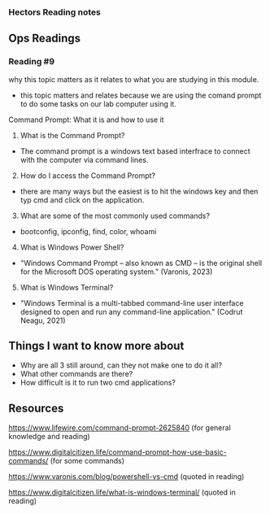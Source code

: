 ### Hectors Reading notes

## Ops Readings

### Reading #9

why this topic matters as it relates to what you are studying in this module.

- this topic matters and relates because we are using the comand prompt to do some tasks on our lab computer using it.

Command Prompt: What it is and how to use it

1. What is the Command Prompt?

- The command prompt is a windows text based interfrace to connect with the computer via command lines.

2. How do I access the Command Prompt?

- there are many ways but the easiest is to hit the windows key and then typ cmd and click on the application.

3. What are some of the most commonly used commands?

- bootconfig, ipconfig, find, color, whoami

4. What is Windows Power Shell?

- "Windows Command Prompt – also known as CMD – is the original shell for the Microsoft DOS operating system." (Varonis, 2023)


5. What is Windows Terminal?

- "Windows Terminal is a multi-tabbed command-line user interface designed to open and run any command-line application." (Codrut Neagu, 2021)

## Things I want to know more about

- Why are all 3 still around, can they not make one to do it all?
- What other commands are there?
- How difficult is it to run two cmd applications?

## Resources

https://www.lifewire.com/command-prompt-2625840 
(for general knowledge and reading)

https://www.digitalcitizen.life/command-prompt-how-use-basic-commands/ 
(for some commands)

https://www.varonis.com/blog/powershell-vs-cmd 
(quoted in reading)

https://www.digitalcitizen.life/what-is-windows-terminal/
(quoted in reading)
